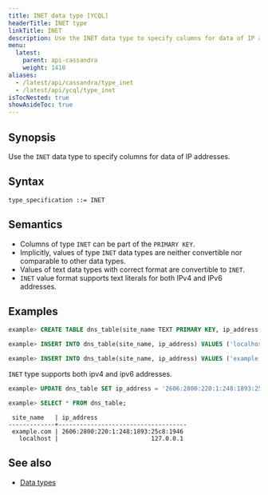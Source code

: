 ```yaml
---
title: INET data type [YCQL]
headerTitle: INET type
linkTitle: INET
description: Use the INET data type to specify columns for data of IP addresses.
menu:
  latest:
    parent: api-cassandra
    weight: 1410
aliases:
  - /latest/api/cassandra/type_inet
  - /latest/api/ycql/type_inet
isTocNested: true
showAsideToc: true
---
```


## Synopsis

Use the `INET` data type to specify columns for data of IP addresses.

## Syntax

```
type_specification ::= INET
```

## Semantics

- Columns of type `INET` can be part of the `PRIMARY KEY`.
- Implicitly, values of type `INET` data types are neither convertible nor comparable to other data types.
- Values of text data types with correct format are convertible to `INET`.
- `INET` value format supports text literals for both IPv4 and IPv6 addresses.

## Examples

```sql
example> CREATE TABLE dns_table(site_name TEXT PRIMARY KEY, ip_address INET);
```

```sql
example> INSERT INTO dns_table(site_name, ip_address) VALUES ('localhost', '127.0.0.1');
```

```sql
example> INSERT INTO dns_table(site_name, ip_address) VALUES ('example.com', '93.184.216.34'); 
```

`INET` type supports both ipv4 and ipv6 addresses.

```sql
example> UPDATE dns_table SET ip_address = '2606:2800:220:1:248:1893:25c8:1946' WHERE site_name = 'example.com'; 
```

```sql
example> SELECT * FROM dns_table;
```

```
 site_name   | ip_address
-------------+------------------------------------
 example.com | 2606:2800:220:1:248:1893:25c8:1946
   localhost |                          127.0.0.1
```

## See also

- [Data types](..#data-types)
